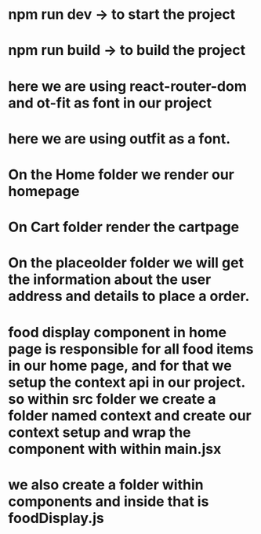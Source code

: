 
# npm run dev -> to start the project
# npm run build -> to build the project

# here we are using react-router-dom  and ot-fit as font in our project

# here we are using outfit as a font.
# On the Home folder we render our homepage
# On Cart folder render the cartpage
# On the placeolder folder we will get the information about the user address and details to place a order.
# food display component in home page is responsible for all food items in our home page, and for that we setup the context api in our project. so within src folder we create a folder named context and create our context setup and wrap the <app/> component with <contextProvider/> within main.jsx
# we also create a folder within components and inside that is foodDisplay.js